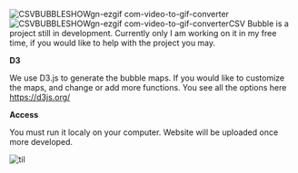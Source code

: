 ![CSVBUBBLESHOWgn-ezgif com-video-to-gif-converter](https://github.com/user-attachments/assets/814f0c2a-d942-4ee6-ac76-700cbe99022b)![CSVBUBBLESHOWgn-ezgif com-video-to-gif-converter](https://github.com/user-attachments/assets/a09f487d-7266-4755-93d4-ec5fb60779a3)CSV Bubble is a project still in development. Currently only I am working on it in my free time, if you would like to help with the project you may.

**D3**

We use D3.js to generate the bubble maps. If you would like to customize the maps, and change or add more functions. You see all the options here https://d3js.org/

**Access** 

You must run it localy on your computer. Website will be uploaded once more developed.

![til](./app/assets/show.gif)

